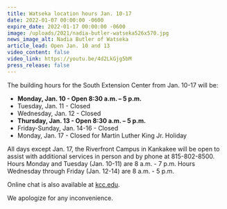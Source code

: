 ```yaml
---
title: Watseka location hours Jan. 10-17
date: 2022-01-07 00:00:00 -0600
expire_date: 2022-01-17 00:00:00 -0600
image: /uploads/2021/nadia-butler-watseka526x570.jpg
news_image_alt: Nadia Butler of Watseka
article_lead: Open Jan. 10 and 13
video_content: false
video_link: https://youtu.be/4d2LkGjg5bM
press_release: false
---
```

The building hours for the South Extension Center from Jan. 10-17 will be:

* **Monday, Jan. 10 - Open 8:30 a.m. – 5 p.m.**
* Tuesday, Jan. 11 - Closed
* Wednesday, Jan. 12 - Closed
* **Thursday, Jan. 13 - Open 8:30 a.m. – 5 p.m.**
* Friday-Sunday, Jan. 14-16 - Closed
* Monday, Jan. 17 - Closed for Martin Luther King Jr. Holiday

All days except Jan. 17, the Riverfront Campus in Kankakee will be open to assist with additional services in person and by phone at 815-802-8500. Hours Monday and Tuesday (Jan. 10-11) are 8 a.m. - 7 p.m. Hours Wednesday through Friday (Jan. 12-14) are 8 a.m. - 5 p.m.

Online chat is also available at [kcc.edu](https://www.kcc.edu).

We apologize for any inconvenience.
